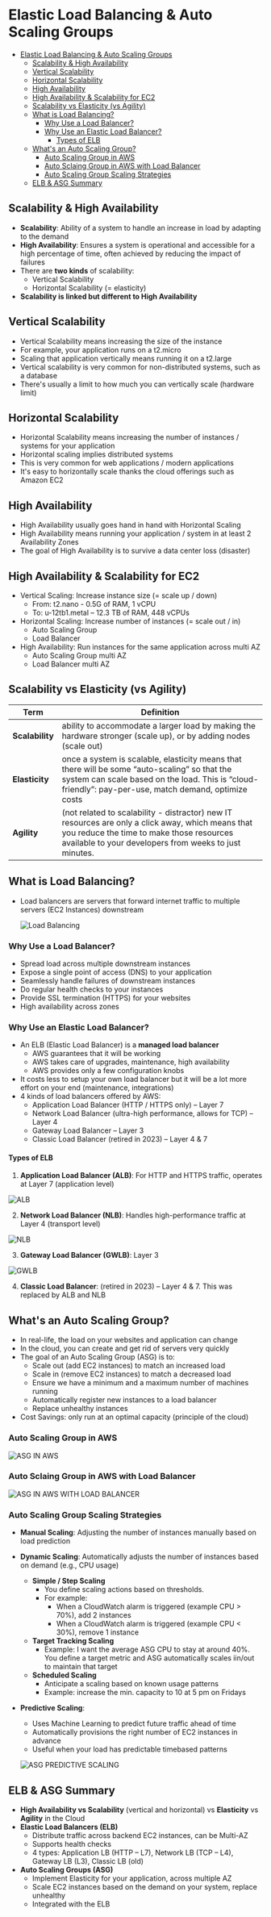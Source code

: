 # Elastic Load Balancing & Auto Scaling Groups

- [Elastic Load Balancing \& Auto Scaling Groups](#elastic-load-balancing--auto-scaling-groups)
  - [Scalability \& High Availability](#scalability--high-availability)
  - [Vertical Scalability](#vertical-scalability)
  - [Horizontal Scalability](#horizontal-scalability)
  - [High Availability](#high-availability)
  - [High Availability \& Scalability for EC2](#high-availability--scalability-for-ec2)
  - [Scalability vs Elasticity (vs Agility)](#scalability-vs-elasticity-vs-agility)
  - [What is Load Balancing?](#what-is-load-balancing)
    - [Why Use a Load Balancer?](#why-use-a-load-balancer)
    - [Why Use an Elastic Load Balancer?](#why-use-an-elastic-load-balancer)
      - [Types of ELB](#types-of-elb)
  - [What's an Auto Scaling Group?](#whats-an-auto-scaling-group)
    - [Auto Scaling Group in AWS](#auto-scaling-group-in-aws)
    - [Auto Sclaing Group in AWS with Load Balancer](#auto-sclaing-group-in-aws-with-load-balancer)
    - [Auto Scaling Group Scaling Strategies](#auto-scaling-group-scaling-strategies)
  - [ELB \& ASG Summary](#elb--asg-summary)

## Scalability & High Availability

- **Scalability**: Ability of a system to handle an increase in load by adapting to the demand
- **High Availability**: Ensures a system is operational and accessible for a high percentage of time, often achieved by reducing the impact of failures
- There are **two kinds** of scalability:
  - Vertical Scalability
  - Horizontal Scalability (= elasticity)
- **Scalability is linked but different to High Availability**

## Vertical Scalability

- Vertical Scalability means increasing the size of the instance
- For example, your application runs on a t2.micro
- Scaling that application vertically means running it on a t2.large
- Vertical scalability is very common for non-distributed systems, such as a database
- There's usually a limit to how much you can vertically scale (hardware limit)

## Horizontal Scalability

- Horizontal Scalability means increasing the number of instances / systems for your application
- Horizontal scaling implies distributed systems
- This is very common for web applications / modern applications
- It's easy to horizontally scale thanks the cloud offerings such as Amazon EC2

## High Availability

- High Availability usually goes hand in hand with Horizontal Scaling
- High Availability means running your application / system in at least 2 Availability Zones
- The goal of High Availability is to survive a data center loss (disaster)

## High Availability & Scalability for EC2

- Vertical Scaling: Increase instance size (= scale up / down)
  - From: t2.nano - 0.5G of RAM, 1 vCPU
  - To: u-12tb1.metal – 12.3 TB of RAM, 448 vCPUs
- Horizontal Scaling: Increase number of instances (= scale out / in)
  - Auto Scaling Group
  - Load Balancer
- High Availability: Run instances for the same application across multi AZ
  - Auto Scaling Group multi AZ
  - Load Balancer multi AZ

## Scalability vs Elasticity (vs Agility)

| **Term**        | **Definition**                                                                                                    |
| --------------- | ----------------------------------------------------------------------------------------------------------------- |
| **Scalability** | ability to accommodate a larger load by making the hardware stronger (scale up), or by adding nodes (scale out)   |
| **Elasticity**  | once a system is scalable, elasticity means that there will be some “auto-scaling” so that the system can scale based on the load. This is “cloud-friendly”: pay-per-use, match demand, optimize costs |
| **Agility**     | (not related to scalability - distractor) new IT resources are only a click away, which means that you reduce the time to make those resources available to your developers from weeks to just minutes. |

## What is Load Balancing?

- Load balancers are servers that forward internet traffic to multiple servers (EC2 Instances) downstream

  ![Load Balancing](../images/Load_Balancing.PNG)

### Why Use a Load Balancer?

- Spread load across multiple downstream instances
- Expose a single point of access (DNS) to your application
- Seamlessly handle failures of downstream instances
- Do regular health checks to your instances
- Provide SSL termination (HTTPS) for your websites
- High availability across zones

### Why Use an Elastic Load Balancer?

- An ELB (Elastic Load Balancer) is a **managed load balancer**
  - AWS guarantees that it will be working
  - AWS takes care of upgrades, maintenance, high availability
  - AWS provides only a few configuration knobs
- It costs less to setup your own load balancer but it will be a lot more effort on your end (maintenance, integrations)
- 4 kinds of load balancers offered by AWS:
  - Application Load Balancer (HTTP / HTTPS only) – Layer 7
  - Network Load Balancer (ultra-high performance, allows for TCP) – Layer 4
  - Gateway Load Balancer – Layer 3
  - Classic Load Balancer (retired in 2023) – Layer 4 & 7

#### Types of ELB

1. **Application Load Balancer (ALB)**: For HTTP and HTTPS traffic, operates at Layer 7 (application level)

  ![ALB](../images/ALB.PNG)

2. **Network Load Balancer (NLB)**: Handles high-performance traffic at Layer 4 (transport level)

  ![NLB](../images/NLB.PNG)

3. **Gateway Load Balancer (GWLB)**: Layer 3

  ![GWLB](../images/GWLB.PNG)

4. **Classic Load Balancer**: (retired in 2023) – Layer 4 & 7. This was replaced by ALB and NLB

## What's an Auto Scaling Group?

- In real-life, the load on your websites and application can change
- In the cloud, you can create and get rid of servers very quickly
- The goal of an Auto Scaling Group (ASG) is to:
  - Scale out (add EC2 instances) to match an increased load
  - Scale in (remove EC2 instances) to match a decreased load
  - Ensure we have a minimum and a maximum number of machines running
  - Automatically register new instances to a load balancer
  - Replace unhealthy instances
- Cost Savings: only run at an optimal capacity (principle of the cloud)

### Auto Scaling Group in AWS

  ![ASG IN AWS](../images/ASG_In_AWS.PNG)

### Auto Sclaing Group in AWS with Load Balancer

  ![ASG IN AWS WITH LOAD BALANCER](../images/ASG_In_AWS_With_Load_Balancer.PNG)

### Auto Scaling Group Scaling Strategies

- **Manual Scaling**: Adjusting the number of instances manually based on load prediction
- **Dynamic Scaling**: Automatically adjusts the number of instances based on demand (e.g., CPU usage)
  - **Simple / Step Scaling**
    - You define scaling actions based on thresholds.
    - For example:
      - When a CloudWatch alarm is triggered (example CPU > 70%), add 2 instances
      - When a CloudWatch alarm is triggered (example CPU < 30%), remove 1 instance
  - **Target Tracking Scaling**
    - Example: I want the average ASG CPU to stay at around 40%. You define a target metric and ASG automatically scales iin/out to maintain that target 
  - **Scheduled Scaling**
    - Anticipate a scaling based on known usage patterns
    - Example: increase the min. capacity to 10 at 5 pm on Fridays
- **Predictive Scaling**: 
  - Uses Machine Learning to predict future traffic ahead of time
  - Automatically provisions the right number of EC2 instances in advance
  - Useful when your load has predictable timebased patterns

  ![ASG PREDICTIVE SCALING](../images/ASG_Predictive_Scaling.PNG)

## ELB & ASG Summary

- **High Availability vs Scalability** (vertical and horizontal) vs **Elasticity** vs **Agility** in the Cloud
- **Elastic Load Balancers (ELB)**
  - Distribute traffic across backend EC2 instances, can be Multi-AZ
  - Supports health checks
  - 4 types: Application LB (HTTP – L7), Network LB (TCP – L4), Gateway LB (L3), Classic LB (old)
- **Auto Scaling Groups (ASG)**
  - Implement Elasticity for your application, across multiple AZ
  - Scale EC2 instances based on the demand on your system, replace unhealthy
  - Integrated with the ELB
